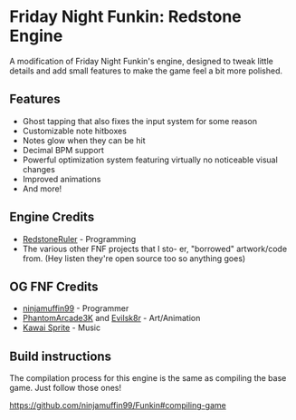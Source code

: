 # Friday Night Funkin: Redstone Engine

A modification of Friday Night Funkin's engine, designed to tweak little details and add small features to make the game feel a bit more polished.
## Features
- Ghost tapping that also fixes the input system for some reason
- Customizable note hitboxes
- Notes glow when they can be hit
- Decimal BPM support
- Powerful optimization system featuring virtually no noticeable visual changes
- Improved animations
- And more!
## Engine Credits
- [RedstoneRuler](https://twitter.com/redstoneruler2) - Programming
- The various other FNF projects that I sto- er, "borrowed" artwork/code from. (Hey listen they're open source too so anything goes)
## OG FNF Credits
- [ninjamuffin99](https://twitter.com/ninja_muffin99) - Programmer
- [PhantomArcade3K](https://twitter.com/phantomarcade3k) and [Evilsk8r](https://twitter.com/evilsk8r) - Art/Animation
- [Kawai Sprite](https://twitter.com/kawaisprite) - Music
## Build instructions
The compilation process for this engine is the same as compiling the base game. Just follow those ones!

https://github.com/ninjamuffin99/Funkin#compiling-game